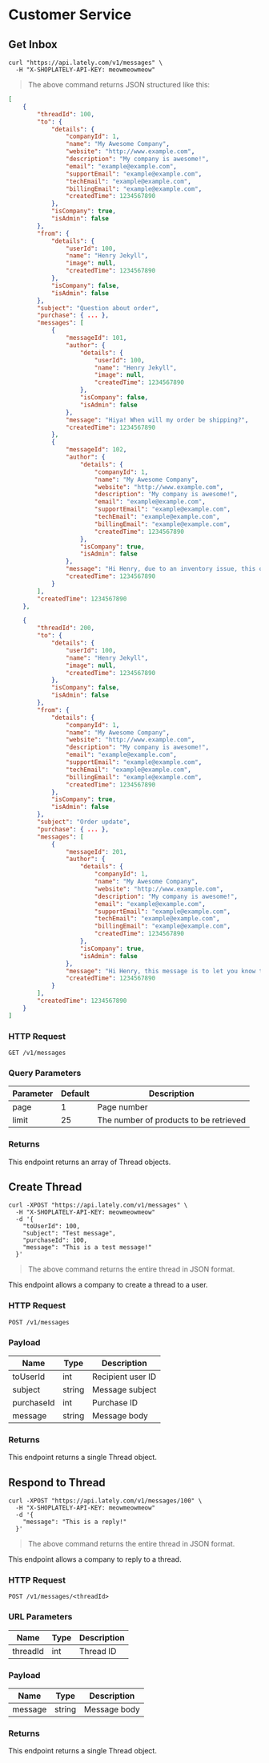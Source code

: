# Customer Service

## Get Inbox

```shell
curl "https://api.lately.com/v1/messages" \
  -H "X-SHOPLATELY-API-KEY: meowmeowmeow"
```

> The above command returns JSON structured like this:

```json
[
	{
		"threadId": 100,
		"to": {
			"details": {
				"companyId": 1,
				"name": "My Awesome Company",
				"website": "http://www.example.com",
				"description": "My company is awesome!",
				"email": "example@example.com",
				"supportEmail": "example@example.com",
				"techEmail": "example@example.com",
				"billingEmail": "example@example.com",
				"createdTime": 1234567890
            },
            "isCompany": true,
			"isAdmin": false
        },
        "from": {
			"details": {
            	"userId": 100,
            	"name": "Henry Jekyll",
            	"image": null,
            	"createdTime": 1234567890
        	},
            "isCompany": false,
            "isAdmin": false
        },
        "subject": "Question about order",
        "purchase": { ... },
        "messages": [
        	{
            	"messageId": 101,
                "author": {
                	"details": {
            			"userId": 100,
            			"name": "Henry Jekyll",
            			"image": null,
            			"createdTime": 1234567890
        			},
            		"isCompany": false,
            		"isAdmin": false
                },
                "message": "Hiya! When will my order be shipping?",
                "createdTime": 1234567890
            },
            {
            	"messageId": 102,
                "author": {
                	"details": {
                        "companyId": 1,
                        "name": "My Awesome Company",
                        "website": "http://www.example.com",
                        "description": "My company is awesome!",
                        "email": "example@example.com",
                        "supportEmail": "example@example.com",
                        "techEmail": "example@example.com",
                        "billingEmail": "example@example.com",
                        "createdTime": 1234567890
                    },
            		"isCompany": true,
					"isAdmin": false
                },
                "message": "Hi Henry, due to an inventory issue, this order will be shipped next week. Thanks for understanding.",
                "createdTime": 1234567890
            }
        ],
        "createdTime": 1234567890
    },

	{
		"threadId": 200,
		"to": {
        	"details": {
            	"userId": 100,
            	"name": "Henry Jekyll",
            	"image": null,
            	"createdTime": 1234567890
        	},
            "isCompany": false,
            "isAdmin": false
        },
        "from": {
			"details": {
				"companyId": 1,
				"name": "My Awesome Company",
				"website": "http://www.example.com",
				"description": "My company is awesome!",
				"email": "example@example.com",
				"supportEmail": "example@example.com",
				"techEmail": "example@example.com",
				"billingEmail": "example@example.com",
				"createdTime": 1234567890
            },
            "isCompany": true,
			"isAdmin": false
        },
        "subject": "Order update",
        "purchase": { ... },
        "messages": [
        	{
            	"messageId": 201,
                "author": {
                	"details": {
						"companyId": 1,
						"name": "My Awesome Company",
						"website": "http://www.example.com",
						"description": "My company is awesome!",
						"email": "example@example.com",
						"supportEmail": "example@example.com",
						"techEmail": "example@example.com",
                        "billingEmail": "example@example.com",
						"createdTime": 1234567890
            		},
                    "isCompany": true,
					"isAdmin": false
                },
                "message": "Hi Henry, this message is to let you know that your order has been shipped.",
                "createdTime": 1234567890
            }
        ],
        "createdTime": 1234567890
    }
]
```

### HTTP Request

`GET /v1/messages`

### Query Parameters

Parameter | Default | Description
--------- | ------- | -----------
page | 1 | Page number
limit | 25 | The number of products to be retrieved

### Returns
This endpoint returns an array of Thread objects.

## Create Thread

```shell
curl -XPOST "https://api.lately.com/v1/messages" \
  -H "X-SHOPLATELY-API-KEY: meowmeowmeow"
  -d '{
    "toUserId": 100,
    "subject": "Test message",
    "purchaseId": 100,
    "message": "This is a test message!"
  }'
```

> The above command returns the entire thread in JSON format.

This endpoint allows a company to create a thread to a user.

### HTTP Request

`POST /v1/messages`

### Payload
Name | Type | Description
---- | ---- | -----------
toUserId | int | Recipient user ID
subject | string | Message subject
purchaseId | int | Purchase ID
message | string | Message body

### Returns
This endpoint returns a single Thread object.


## Respond to Thread

```shell
curl -XPOST "https://api.lately.com/v1/messages/100" \
  -H "X-SHOPLATELY-API-KEY: meowmeowmeow"
  -d '{
    "message": "This is a reply!"
  }'
```

> The above command returns the entire thread in JSON format.

This endpoint allows a company to reply to a thread.

### HTTP Request

`POST /v1/messages/<threadId>`

### URL Parameters
Name | Type | Description
---- | ---- | -----------
threadId | int | Thread ID

### Payload
Name | Type | Description
---- | ---- | -----------
message | string | Message body

### Returns
This endpoint returns a single Thread object.